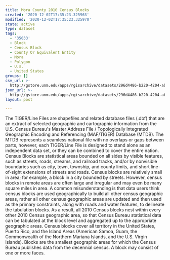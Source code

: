 ```yaml
---
title: Mora County 2010 Census Blocks
created: '2020-12-02T17:35:23.325963'
modified: '2020-12-02T17:35:23.325970'
state: active
type: dataset
tags:
  - '35033'
  - Block
  - Census Block
  - County Or Equivalent Entity
  - Mora
  - Polygon
  - U.s.
  - United States
groups: []
csv_url: >-
  http://gstore.unm.edu/apps/rgisarchive/datasets/296d4486-b220-4204-ab8b-5d5d7e241f9d/tl_2010_35033_tabblock10.derived.csv
json_url: >-
  http://gstore.unm.edu/apps/rgisarchive/datasets/296d4486-b220-4204-ab8b-5d5d7e241f9d/tl_2010_35033_tabblock10.derived.json
layout: post

---
```

The TIGER/Line Files are shapefiles and related database files (.dbf) that are an extract of selected geographic and cartographic information from the U.S. Census Bureau's Master Address File / Topologically Integrated Geographic Encoding and Referencing (MAF/TIGER) Database (MTDB).  The MTDB represents a seamless national file with no overlaps or gaps between parts, however, each TIGER/Line File is designed to stand alone as an independent data set, or they can be combined to cover the entire nation.  Census Blocks are statistical areas bounded on all sides by visible features, such as streets, roads, streams, and railroad tracks, and/or by nonvisible boundaries such as city, town, township, and county limits, and short line-of-sight extensions of streets and roads.  Census blocks are relatively small in area; for example, a block in a city bounded by streets.  However, census blocks in remote areas are often large and irregular and may even be many square miles in area.  A common misunderstanding is that data users think census blocks are used geographically to build all other census geographic areas, rather all other census geographic areas are updated and then used as the primary constraints, along with roads and water features, to delineate the tabulation blocks.  As a result, all 2010 Census blocks nest within every other 2010 Census geographic area, so that Census Bureau statistical data can be tabulated at the block level and aggregated up to the appropriate geographic areas.  Census blocks cover all territory in the United States, Puerto Rico, and the Island Areas (American Samoa, Guam, the Commonwealth of the Northern Mariana Islands, and the U.S. Virgin Islands).  Blocks are the smallest geographic areas for which the Census Bureau publishes data from the decennial census.  A block may consist of one or more faces.  

